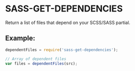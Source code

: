 # SASS-GET-DEPENDENCIES
Return a list of files that depend on your SCSS/SASS partial.


## Example:
```javascript
dependentFiles = require('sass-get-dependencies');

// Array of dependent files
var files = dependentFiles(src);
```
